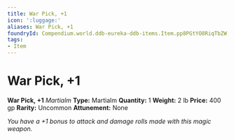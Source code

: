 ```yaml
---
title: War Pick, +1
icon: ':luggage:'
aliases: War Pick, +1
foundryId: Compendium.world.ddb-eureka-ddb-items.Item.pp8PGtYO8RiqTbZW
tags:
- Item
---
```


# War Pick, +1

**War Pick, +1**
_Martialm_
**Type:** Martialm
**Quantity:** 1
**Weight:** 2 lb
**Price:** 400 gp
**Rarity:** Uncommon
**Attunement:** None

*You have a +1 bonus to attack and damage rolls made with this magic weapon.*